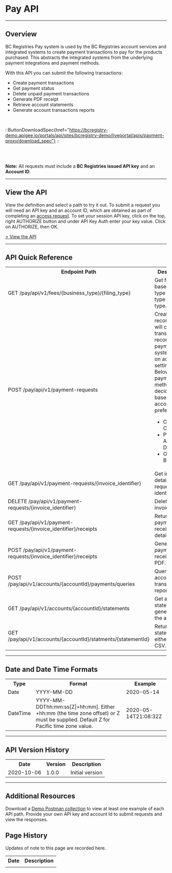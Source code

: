 # Pay API

---

## Overview

BC Registries Pay system is used by the BC Registries account services and integrated systems to create payment transactions to pay for the products purchased. This abstracts the integrated systems from the underlying payment integrations and payment methods.

With this API you can submit the following transactions:

- Create payment transactions
- Get payment status
- Delete unpaid payment transactions
- Generate PDF receipt
- Retrieve account statements
- Generate account transactions reports

<br>

::ButtonDownloadSpec{href="https://bcregistry-demo.apigee.io/portals/api/sites/bcregistry-demo/liveportal/apis/payment-proxy/download_spec"}
::

<br>
<br>

**Note:** All requests must include a **BC Registries issued API key** and an **Account ID**.

---

## View the API

View the definition and select a path to try it out. To submit a request you will need an API key and an account ID, which are obtained as part of completing an [access request](/api-access-request). To set your session API key, click on the top, right AUTHORIZE button and under API Key Auth enter your key value. Click on AUTHORIZE, then OK.

<a href="https://bcregistry-demo.apigee.io/docs/payment-proxy/1/overview" target="_blank">> View the API</a>

---

## API Quick Reference

<table>
  <tr>
    <th>Endpoint Path</th>
    <th>Description</th>
  </tr>
  <tr>
    <td>GET /pay/api/v1/fees/{business_type}/{filing_type}</td>
    <td>
      Get fee details based on the type business type and filing type.
    </td>
  </tr>
  <tr>
    <td>POST /pay/api/v1/payment-requests</td>
    <td>
      Create invoice records. This will create transaction records in payment 
      system based on account settings. Below payment methods are decided based 
      on the account preference.
      <ul>
        <li>Credit Card</li>
        <li>Pre Authorized Debit</li>
        <li>Online Banking</li>
      </ul>
    </td>
  </tr>
  <tr>
    <td>GET /pay/api/v1/payment-requests/{invoice_identifier}</td>
    <td>
      Get invoice details by request identifier.
    </td>
  </tr>
  <tr>
    <td>DELETE /pay/api/v1/payment-requests/{invoice_identifier}</td>
    <td>
      Delete an invoice.
    </td>
  </tr>
  <tr>
    <td>GET /pay/api/v1/payment-requests/{invoice_identifier}/receipts</td>
    <td>
      Returns payment receipt details.
    </td>
  </tr>
  <tr>
    <td>POST /pay/api/v1/payment-requests/{invoice_identifier}/receipts</td>
    <td>
        Generates a payment receipt as a PDF.
    </td>
  </tr>
  <tr>
    <td>POST /pay/api/v1/accounts/{accountId}/payments/queries</td>
    <td>Query account transaction reports.</td>
  </tr>
  <tr>
    <td>GET /pay/api/v1/accounts/{accountId}/statements</td>
    <td>
        Get a list of statements generated for the account.
    </td>
  </tr>
  <tr>
    <td>GET /pay/api/v1/accounts/{accountId}/statments/{statementId}</td>
    <td>
      Return the statement as either PDF or CSV.
    </td>
  </tr>
</table>

---

## Date and Date Time Formats

<table>
  <tr>
    <th>Type</th>
    <th>Format</th>
    <th>Example</th>
  </tr>
  <tr>
    <td>Date</td>
    <td>YYYY-MM-DD</td>
    <td>2020-05-14</td>
  </tr>
  <tr>
    <td>DateTime</td>
    <td>YYYY-MM-DDThh:mm:ss[Z|+hh:mm]. Either +hh:mm (the time zone offset) or Z must be supplied. Default Z for Pacific time zone value.</td>
    <td>2020-05-14T21:08:32Z</td>
  </tr>
</table>

---

## API Version History

<table>
  <tr>
    <th>Date</th>
    <th>Version</th>
    <th>Description</th>
  </tr>
  <tr>
    <td>2020-10-06</td>
    <td>1.0.0</td>
    <td>Initial version</td>
  </tr>
</table>

---

## Additional Resources

Download a <a href="../apigw-pay-demo.postman_collection.json" download="apigw-ppr-demo-postman.json" target="_blank">Demo Postman collection</a> to view at least one example of each API path. Provide your own API key and account Id to submit requests and view the responses.

## Page History

Updates of note to this page are recorded here.

<table>
  <tr>
    <th>Date</th>
    <th>Description</th>
  </tr>
  <tr>
    <td></td>
    <td></td>
  </tr>
</table>
